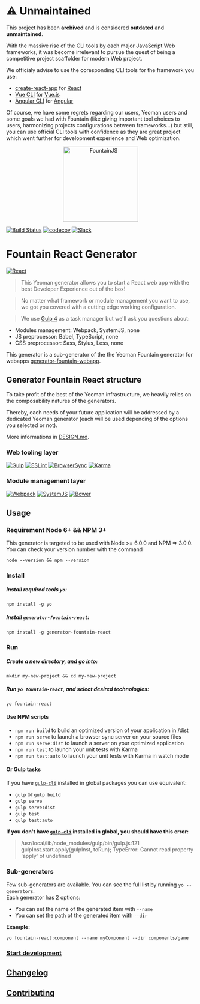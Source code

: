# :warning: Unmaintained

This project has been **archived** and is considered **outdated** and **unmaintained**.

With the massive rise of the CLI tools by each major JavaScript Web frameworks, it was become irrelevant to pursue the quest of being a competitive project scaffolder for modern Web project.

We officialy advise to use the coresponding CLI tools for the framework you use:

- [create-react-app](https://github.com/facebook/create-react-app) for [React](https://reactjs.org/)
- [Vue CLI](https://cli.vuejs.org/) for [Vue.js](https://vuejs.org/)
- [Angular CLI](https://cli.angular.io/) for [Angular](https://angular.io/)

Of course, we have some regrets regarding our users, Yeoman users and some goals we had with Fountain (like giving important tool choices to users, harmonizing projects configurations between frameworks...) but still, you can use official CLI tools with confidence as they are great project which went further for development experience and Web optimization.

<p align="center">
  <a href="http://fountainjs.io/">
    <img alt="FountainJS" src="http://fountainjs.io/assets/imgs/fountain.png" width="200">
  </a>
</p>

[![Build Status](https://travis-ci.org/FountainJS/generator-fountain-react.svg?branch=master)](https://travis-ci.org/FountainJS/generator-fountain-react)
[![codecov](https://codecov.io/gh/FountainJS/generator-fountain-react/branch/master/graph/badge.svg)](https://codecov.io/gh/FountainJS/generator-fountain-react)
[![Slack](http://slackin.fountainjs.io/badge.svg)](http://slackin.fountainjs.io/)

# Fountain React Generator

[![React](http://fountainjs.io/assets/imgs/react.png)](https://facebook.github.io/react/)

> This Yeoman generator allows you to start a React web app with the best Developer Experience out of the box!

> No matter what framework or module management you want to use, we got you covered with a cutting edge working configuration.

> We use [Gulp 4](http://gulpjs.com/) as a task manager but we'll ask you questions about:
- Modules management: Webpack, SystemJS, none
- JS preprocessor: Babel, TypeScript, none
- CSS preprocessor: Sass, Stylus, Less, none

This generator is a sub-generator of the the Yeoman Fountain generator for webapps [generator-fountain-webapp](https://github.com/FountainJS/generator-fountain-webapp).

## Generator Fountain React structure

To take profit of the best of the Yeoman infrastructure, we heavily relies on the composability natures of the generators.

Thereby, each needs of your future application will be addressed by a dedicated Yeoman generator (each will be used depending of the options you selected or not).

More informations in [DESIGN.md](http://fountainjs.io/doc/design).


### Web tooling layer
[![Gulp](http://fountainjs.io/assets/imgs/gulp.png)](https://github.com/FountainJS/generator-fountain-gulp)
[![ESLint](http://fountainjs.io/assets/imgs/eslint.png)](https://github.com/FountainJS/generator-fountain-eslint)
[![BrowserSync](http://fountainjs.io/assets/imgs/browsersync.png)](https://github.com/FountainJS/generator-fountain-browsersync)
[![Karma](http://fountainjs.io/assets/imgs/karma.png)](https://github.com/FountainJS/generator-fountain-karma)

### Module management layer
[![Webpack](http://fountainjs.io/assets/imgs/webpack.png)](https://github.com/FountainJS/generator-fountain-webpack)
[![SystemJS](http://fountainjs.io/assets/imgs/systemjs.png)](https://github.com/FountainJS/generator-fountain-systemjs)
[![Bower](http://fountainjs.io/assets/imgs/bower.png)](https://github.com/FountainJS/generator-fountain-inject)


## Usage

### Requirement Node 6+ && NPM 3+
This generator is targeted to be used with Node >= 6.0.0 and NPM => 3.0.0. You can check your version number with the command
```
node --version && npm --version
```

### Install

##### Install required tools `yo`:
```
npm install -g yo
```

##### Install `generator-fountain-react`:
```
npm install -g generator-fountain-react
```


### Run

##### Create a new directory, and go into:
```
mkdir my-new-project && cd my-new-project
```

##### Run `yo fountain-react`, and select desired technologies:
```
yo fountain-react
```
#### Use NPM scripts

- `npm run build` to build an optimized version of your application in /dist
- `npm run serve` to launch a browser sync server on your source files
- `npm run serve:dist` to launch a server on your optimized application
- `npm run test` to launch your unit tests with Karma
- `npm run test:auto` to launch your unit tests with Karma in watch mode


#### Or Gulp tasks

If you have [`gulp-cli`](https://www.npmjs.com/package/gulp-cli) installed in global packages you can use equivalent:

- `gulp` or `gulp build`
- `gulp serve`
- `gulp serve:dist`
- `gulp test`
- `gulp test:auto`

**If you don't have [`gulp-cli`](https://www.npmjs.com/package/gulp-cli) installed in global, you should have this error:**
> /usr/local/lib/node_modules/gulp/bin/gulp.js:121
    gulpInst.start.apply(gulpInst, toRun);
TypeError: Cannot read property 'apply' of undefined

### Sub-generators

Few sub-generators are available. You can see the full list by running `yo --generators`.  
Each generator has 2 options:
- You can set the name of the generated item with `--name`
- You can set the path of the generated item with `--dir`

**Example:**

```
yo fountain-react:component --name myComponent --dir components/game
```

### [Start development](http://fountainjs.io/doc/usage/#use-npm-scripts)


## [Changelog](https://github.com/FountainJS/generator-fountain-react/releases)


## [Contributing](http://fountainjs.io/doc/contributing)
